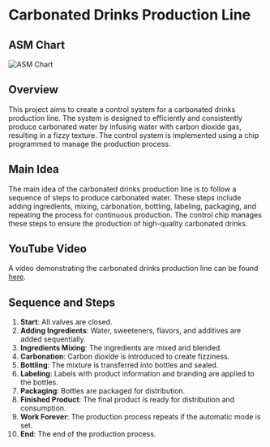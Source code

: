 # Carbonated Drinks Production Line

## ASM Chart
![ASM Chart](https://drive.google.com/uc?export=view&id=1F87b9qLPTXUad8ehT9o-XzHzkCa9iY4e)

## Overview
This project aims to create a control system for a carbonated drinks production line. The system is designed to efficiently and consistently produce carbonated water by infusing water with carbon dioxide gas, resulting in a fizzy texture. The control system is implemented using a chip programmed to manage the production process.

## Main Idea
The main idea of the carbonated drinks production line is to follow a sequence of steps to produce carbonated water. These steps include adding ingredients, mixing, carbonation, bottling, labeling, packaging, and repeating the process for continuous production. The control chip manages these steps to ensure the production of high-quality carbonated drinks.

## YouTube Video
A video demonstrating the carbonated drinks production line can be found [here](https://youtu.be/JT-cQm939XE?si=G9qaUJmmZIr7Rpv0).

## Sequence and Steps
1. **Start**: All valves are closed.
2. **Adding Ingredients**: Water, sweeteners, flavors, and additives are added sequentially.
3. **Ingredients Mixing**: The ingredients are mixed and blended.
4. **Carbonation**: Carbon dioxide is introduced to create fizziness.
5. **Bottling**: The mixture is transferred into bottles and sealed.
6. **Labeling**: Labels with product information and branding are applied to the bottles.
7. **Packaging**: Bottles are packaged for distribution.
8. **Finished Product**: The final product is ready for distribution and consumption.
9. **Work Forever**: The production process repeats if the automatic mode is set.
10. **End**: The end of the production process.

